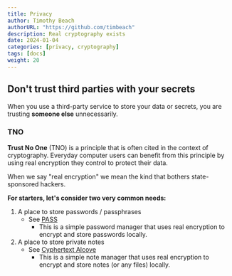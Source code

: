 ```yaml
---
title: Privacy
author: Timothy Beach
authorURL: "https://github.com/timbeach"
description: Real cryptography exists
date: 2024-01-04
categories: [privacy, cryptography]
tags: [docs]
weight: 20
---
```


## Don't trust third parties with your secrets

When you use a third-party service to store your data or secrets, you are trusting __someone else__ unnecessarily. 

### TNO

__Trust No One__ (TNO) is a principle that is often cited in the context of cryptography. 
Everyday computer users can benefit from this principle by using real encryption they control to protect their data.

When we say "real encryption" we mean the kind that bothers state-sponsored hackers.

__For starters, let's consider two very common needs:__
1. A place to store passwords / passphrases 
    - See [PASS](/docs/privacy/pass/)
        - This is a simple password manager that uses real encryption to encrypt and store passwords locally.
2. A place to store private notes 
    - See [Cyphertext Alcove](/docs/privacy/cyphertext-alcove/)
        - This is a simple note manager that uses real encryption to encrypt and store notes (or any files) locally.
